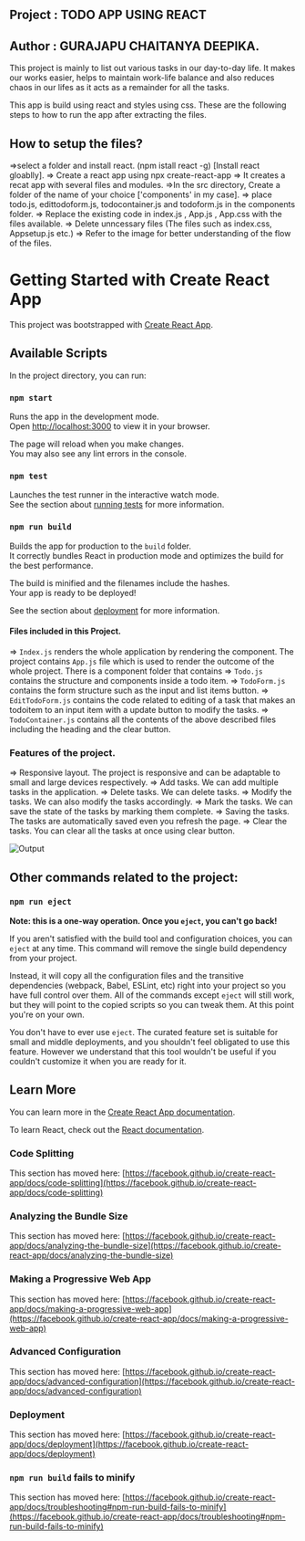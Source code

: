 ## Project : TODO APP USING REACT

## Author : GURAJAPU CHAITANYA DEEPIKA.

This project is mainly to list out various tasks in our day-to-day life. 
It makes our works easier, helps to maintain work-life balance and also reduces chaos in our lifes as it acts as a remainder for all the tasks. 

This app is build using react and styles using css.
These are the following steps to how to run the app after extracting the files.


## How to setup the files?
 =>select a folder and install react. (npm istall react -g) [Install react gloablly].
 => Create a react app using npx create-react-app <appname>
 => It creates a recat app with several files and modules.
 =>In the src directory, Create a folder of the name of your choice ['components' in my case].
 => place todo.js, edittodoform.js, todocontainer.js and todoform.js in the components folder.
 => Replace the existing code in index.js , App.js , App.css with the files available.
 => Delete unncessary files (The files such as index.css, Appsetup.js etc.)
 => Refer to the image for better understanding of the flow of the files.


# Getting Started with Create React App

This project was bootstrapped with [Create React App](https://github.com/facebook/create-react-app).

## Available Scripts

In the project directory, you can run:

### `npm start`

Runs the app in the development mode.\
Open [http://localhost:3000](http://localhost:3000) to view it in your browser.

The page will reload when you make changes.\
You may also see any lint errors in the console.

### `npm test`

Launches the test runner in the interactive watch mode.\
See the section about [running tests](https://facebook.github.io/create-react-app/docs/running-tests) for more information.

### `npm run build`

Builds the app for production to the `build` folder.\
It correctly bundles React in production mode and optimizes the build for the best performance.

The build is minified and the filenames include the hashes.\
Your app is ready to be deployed!

See the section about [deployment](https://facebook.github.io/create-react-app/docs/deployment) for more information.


#### Files included in this Project.

 => `Index.js` renders the whole application by rendering the <App/> component.
The project contains `App.js` file which is used to render the outcome of the whole project.
There is a component folder that contains 
 => `Todo.js` contains the structure and components inside a todo item.
 => `TodoForm.js` contains the form structure such as the input and list items button.
 => `EditTodoForm.js` contains the code related to editing of a task that makes an todoitem to an input item with a
 update button to modify the tasks.
 => `TodoContainer.js` contains all the contents of the above described files including the heading and the clear button. 

### Features of the project.

 => Responsive layout. The project is responsive and can be adaptable to small and large devices respectively.
 => Add tasks. We can add multiple tasks in the application.
 => Delete tasks. We can delete tasks.
 => Modify the tasks. We can also modify the tasks accordingly.
 => Mark the tasks. We can save the state of the tasks by marking them complete.
 => Saving the tasks. The tasks are automatically saved even you refresh the page.
 => Clear the tasks. You can clear all the tasks at once using clear button.

 ![Output](image-1.png)


## Other commands related to the project:

### `npm run eject`

**Note: this is a one-way operation. Once you `eject`, you can't go back!**

If you aren't satisfied with the build tool and configuration choices, you can `eject` at any time. This command will remove the single build dependency from your project.

Instead, it will copy all the configuration files and the transitive dependencies (webpack, Babel, ESLint, etc) right into your project so you have full control over them. All of the commands except `eject` will still work, but they will point to the copied scripts so you can tweak them. At this point you're on your own.

You don't have to ever use `eject`. The curated feature set is suitable for small and middle deployments, and you shouldn't feel obligated to use this feature. However we understand that this tool wouldn't be useful if you couldn't customize it when you are ready for it.

## Learn More

You can learn more in the [Create React App documentation](https://facebook.github.io/create-react-app/docs/getting-started).

To learn React, check out the [React documentation](https://reactjs.org/).

### Code Splitting

This section has moved here: [https://facebook.github.io/create-react-app/docs/code-splitting](https://facebook.github.io/create-react-app/docs/code-splitting)

### Analyzing the Bundle Size

This section has moved here: [https://facebook.github.io/create-react-app/docs/analyzing-the-bundle-size](https://facebook.github.io/create-react-app/docs/analyzing-the-bundle-size)

### Making a Progressive Web App

This section has moved here: [https://facebook.github.io/create-react-app/docs/making-a-progressive-web-app](https://facebook.github.io/create-react-app/docs/making-a-progressive-web-app)

### Advanced Configuration

This section has moved here: [https://facebook.github.io/create-react-app/docs/advanced-configuration](https://facebook.github.io/create-react-app/docs/advanced-configuration)

### Deployment

This section has moved here: [https://facebook.github.io/create-react-app/docs/deployment](https://facebook.github.io/create-react-app/docs/deployment)

### `npm run build` fails to minify

This section has moved here: [https://facebook.github.io/create-react-app/docs/troubleshooting#npm-run-build-fails-to-minify](https://facebook.github.io/create-react-app/docs/troubleshooting#npm-run-build-fails-to-minify)